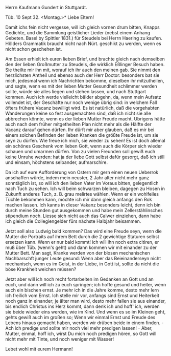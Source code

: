 Herrn Kaufmann Gundert in Stuttgardt.

 Tüb. 10 Sept 32. <Montag.>*
Liebe Eltern!

Damit ichs fein nicht vergesse, will ich gleich vornen drum bitten, Knapps Gedichte, und die Sammlung geistlicher Lieder (nebst einem Anhang Gebeten. Basel by Spittler 1831.) für Steudels bei Herrn Haering zu kaufen. Hölders Grammatik braucht nicht nach Nürt. geschikt zu werden, wenn es nicht schon geschehen ist.

Am Essen erhielt ich euren lieben Brief, und brachte gleich nach demselben den der lieben Großmutter zu Steudels, die wirklich Eßlinger Besuch haben. Sie theilte mir ihn mit, worauf ich ihr auch den meinen gab. Sie nimmt den herzlichsten Antheil und ebenso auch der Herr Doctor: besonders bat sie mich, jedesmal wenn ich Nachrichten bekomme, dieselben ihr mitzutheilen, und sagte, wenn es mit der lieben Mutter Gesundheit schlimmer werden sollte, würde sie alles liegen und stehen lassen, und nach Stuttgart kommen. Auch ich werde vielleicht bälder abgehn, da, wenn mein Aufsatz vollendet ist, der Geschäfte nur noch wenige übrig sind: in welchem Fall öfters frühere Vacanz bewilligt wird. Es ist natürlich, daß die vorgehabten Wanderungen keine so fest ausgemachten sind, daß ich nicht sie alle abbrechen könnte, wenn es der lieben Mutter Freude macht. Ubrigens hätte auch nach dem früher mitgetheilten Plan nicht mehr als die Hälfte der Vacanz darauf gehen dürfen. Ihr dürft mir aber glauben, daß es mir bei einem solchen Befinden der lieben Kranken die größte Freude ist, um sie seyn zu dürfen. Wie freue ich mich, sie wieder zu sehen! Es ist doch allemal ein schönes Geschenk vom lieben Gott, wenn auch die Körper sich wieder schauen und umarmen dürfen. Von zu vielen Freunden soll gewiß euch keine Unruhe werden: hat ja der liebe Gott selbst dafür gesorgt, daß ich still und einsam, höchstens selbander, aufmarschire.

Da ich auf eure Aufforderung von Ostern mir gern einen neuen Ueberrok anschaffen würde, indem mein neuster, 2 Jahr alter nicht mehr ganz sonntäglich ist, so will ich den lieben Vater im Voraus bitten, gelegentlich nach Tuch zu sehen. Ich will beim schwarzen bleiben, dagegen zu Hosen in Zukunft anderes Tuch, z. B. grau melirtes wählen. Wenn er ein wohlfeiles Tüchle bekommen kann, möchte ich mir dann gleich anfangs den Rok machen lassen. Ich kanns in dieser Vakanz besonders leicht, denn ich bin durch meine Stunden gut ausgekommen und habe mein Zellerstählinsches stipendium noch. Liesse sich nicht auch das Calwer einziehen, dann habe ich gleich die Collegiengelder fürs nächste Halbjahr beisammen.

Jetzt soll also Ludwig bald kommen? Das wird eine Freude seyn, wenn die Mutter die Portraits auf ihrem Bett durch die 2 gewichtige Staturen selbst ersetzen kann. Wenn er nur bald kommt! ich will ihn noch extra citiren, er muß über Tüb. (wenn's geht) und dann kommen wir mit einander zu der Mutter Bett. Man sagt, Kranke werden von der blosen mechanischen Nachbarschft junger Leute gesund: Wenn aber das Beieinanderseyn nicht mechanisch, wenn es im Geist, in der Liebe, in Gott ist, sollte da nicht die böse Krankheit weichen müssen?

Jetzt aber will ich noch recht fortarbeiten im Gedanken an Gott und an euch, und dann will ich zu euch springen; ich hoffe gesund und heiter, wenn auch ein bischen ernst. Je mehr ich in die Jahre komme, desto mehr lern ich freilich vom Ernst. Ich stelle mir vor, anfangs sind Ernst und Heiterkeit noch ganz in einander; je älter man wird, desto mehr fallen sie aus einander, bis endlich Christus ins Herz kommt, dann denk ich und hoff' ich, werden sie beide wieder eins werden, wie im Kind. Und wenn es so im Kleinen geht, gehts gewiß auch im großen so; Wenn wir einmal Ernst und Freude des Lebens hinaus gemacht haben, werden wir drüben beide in einem finden. - Ach ich predige und sollte mir noch viel mehr predigen lassen! - Aber, Mutter, einmal, hoff ich, wirst Du mich noch predigen hören, so Gott will nicht mehr mit Tinte, und noch weniger mit Wasser!

 Lebet wohl mit eurem Hermann!
